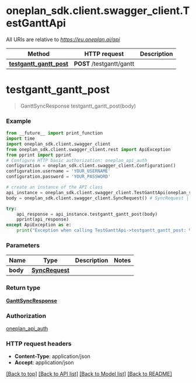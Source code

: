 # oneplan_sdk.client.swagger_client.TestGanttApi

All URIs are relative to *https://eu.oneplan.ai/api*

Method | HTTP request | Description
------------- | ------------- | -------------
[**testgantt_gantt_post**](TestGanttApi.md#testgantt_gantt_post) | **POST** /testgantt/gantt | 

# **testgantt_gantt_post**
> GanttSyncResponse testgantt_gantt_post(body)



### Example
```python
from __future__ import print_function
import time
import oneplan_sdk.client.swagger_client
from oneplan_sdk.client.swagger_client.rest import ApiException
from pprint import pprint
# Configure HTTP basic authorization: oneplan_api_auth
configuration = oneplan_sdk.client.swagger_client.Configuration()
configuration.username = 'YOUR_USERNAME'
configuration.password = 'YOUR_PASSWORD'

# create an instance of the API class
api_instance = oneplan_sdk.client.swagger_client.TestGanttApi(oneplan_sdk.client.swagger_client.ApiClient(configuration))
body = oneplan_sdk.client.swagger_client.SyncRequest() # SyncRequest | 

try:
    api_response = api_instance.testgantt_gantt_post(body)
    pprint(api_response)
except ApiException as e:
    print("Exception when calling TestGanttApi->testgantt_gantt_post: %s\n" % e)
```

### Parameters

Name | Type | Description  | Notes
------------- | ------------- | ------------- | -------------
 **body** | [**SyncRequest**](SyncRequest.md)|  | 

### Return type

[**GanttSyncResponse**](GanttSyncResponse.md)

### Authorization

[oneplan_api_auth](../README.md#oneplan_api_auth)

### HTTP request headers

 - **Content-Type**: application/json
 - **Accept**: application/json

[[Back to top]](#) [[Back to API list]](../README.md#documentation-for-api-endpoints) [[Back to Model list]](../README.md#documentation-for-models) [[Back to README]](../README.md)

